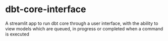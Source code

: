 # dbt-core-interface
A streamlit app to run dbt core through a user interface, with the ability to view models which are queued, in progress or completed when a command is executed
